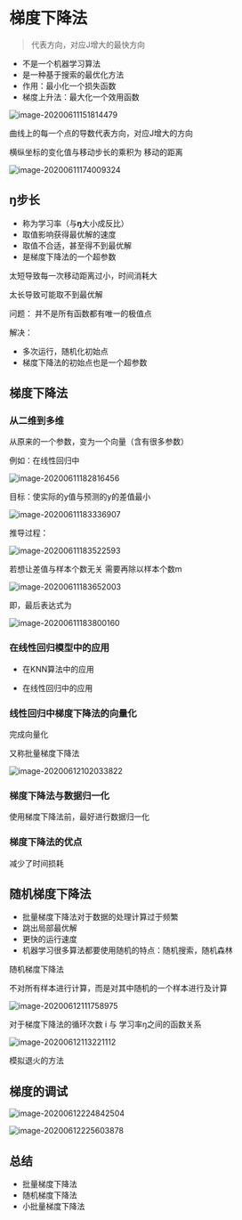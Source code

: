 # 梯度下降法

>   代表方向，对应J增大的最快方向

* 不是一个机器学习算法
* 是一种基于搜索的最优化方法
* 作用：最小化一个损失函数
* 梯度上升法：最大化一个效用函数

![image-20200611151814479](img/image-20200611151814479.png)

曲线上的每一个点的导数代表方向，对应J增大的方向

横纵坐标的变化值与移动步长的乘积为 移动的距离

![image-20200611174009324](img/image-20200611174009324.png)

## **ŋ**步长

* 称为学习率（与**ŋ**大小成反比）
* 取值影响获得最优解的速度
* 取值不合适，甚至得不到最优解
* 是梯度下降法的一个超参数

太短导致每一次移动距离过小，时间消耗大

太长导致可能取不到最优解

问题： 并不是所有函数都有唯一的极值点

解决：

* 多次运行，随机化初始点
* 梯度下降法的初始点也是一个超参数

## 梯度下降法

### 从二维到多维

从原来的一个参数，变为一个向量（含有很多参数）

例如：在线性回归中

![image-20200611182816456](img/image-20200611182816456.png)

目标：使实际的y值与预测的y的差值最小

![image-20200611183336907](img/image-20200611183336907.png)

推导过程：

![image-20200611183522593](img/image-20200611183522593.png)

若想让差值与样本个数无关 需要再除以样本个数m

![image-20200611183652003](img/image-20200611183652003.png)

即，最后表达式为

![image-20200611183800160](img/image-20200611183800160.png)

### 在线性回归模型中的应用

* 在KNN算法中的应用

* 在线性回归中的应用

### 线性回归中梯度下降法的向量化

完成向量化

又称批量梯度下降法

![image-20200612102033822](image-20200612102033822.png)

### 梯度下降法与数据归一化

使用梯度下降法前，最好进行数据归一化

### 梯度下降法的优点

减少了时间损耗

## 随机梯度下降法

* 批量梯度下降法对于数据的处理计算过于频繁
* 跳出局部最优解
* 更快的运行速度
* 机器学习很多算法都要使用随机的特点：随机搜索，随机森林

随机梯度下降法

不对所有样本进行计算，而是对其中随机的一个样本进行及计算

![image-20200612111758975](img/image-20200612111758975.png)

对于梯度下降法的循环次数 i  与 学习率ŋ之间的函数关系

![image-20200612113221112](img/image-20200612113221112.png)

模拟退火的方法

## 梯度的调试

![image-20200612224842504](img/image-20200612224842504.png)

![image-20200612225603878](img/image-20200612225603878.png)

## 总结

* 批量梯度下降法
* 随机梯度下降法
* 小批量梯度下降法
